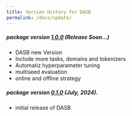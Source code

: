 ```yaml
---
title: Version History for DASB
permalink: /docs/update/
---
```

##### package version [1.0.0]() (Release Soon...)
- DASB new Version
- Include more tasks, domains and tokenizers
- Automatiz hyperparameter tuning
- multiseed evaluation
- online and offline strategy


##### package version [0.1.0](https://github.com/speechbrain/benchmarks/tree/main/benchmarks/DASB) (July, 2024).
- initial release of DASB 


